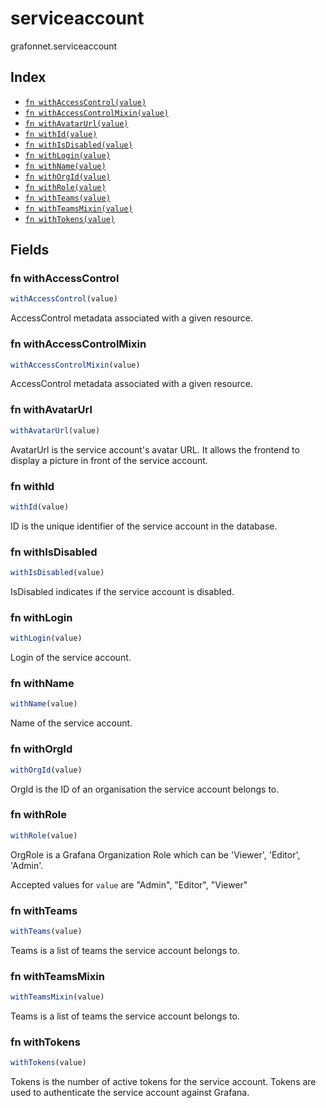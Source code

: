 # serviceaccount

grafonnet.serviceaccount

## Index

* [`fn withAccessControl(value)`](#fn-withaccesscontrol)
* [`fn withAccessControlMixin(value)`](#fn-withaccesscontrolmixin)
* [`fn withAvatarUrl(value)`](#fn-withavatarurl)
* [`fn withId(value)`](#fn-withid)
* [`fn withIsDisabled(value)`](#fn-withisdisabled)
* [`fn withLogin(value)`](#fn-withlogin)
* [`fn withName(value)`](#fn-withname)
* [`fn withOrgId(value)`](#fn-withorgid)
* [`fn withRole(value)`](#fn-withrole)
* [`fn withTeams(value)`](#fn-withteams)
* [`fn withTeamsMixin(value)`](#fn-withteamsmixin)
* [`fn withTokens(value)`](#fn-withtokens)

## Fields

### fn withAccessControl

```ts
withAccessControl(value)
```

AccessControl metadata associated with a given resource.

### fn withAccessControlMixin

```ts
withAccessControlMixin(value)
```

AccessControl metadata associated with a given resource.

### fn withAvatarUrl

```ts
withAvatarUrl(value)
```

AvatarUrl is the service account's avatar URL. It allows the frontend to display a picture in front
of the service account.

### fn withId

```ts
withId(value)
```

ID is the unique identifier of the service account in the database.

### fn withIsDisabled

```ts
withIsDisabled(value)
```

IsDisabled indicates if the service account is disabled.

### fn withLogin

```ts
withLogin(value)
```

Login of the service account.

### fn withName

```ts
withName(value)
```

Name of the service account.

### fn withOrgId

```ts
withOrgId(value)
```

OrgId is the ID of an organisation the service account belongs to.

### fn withRole

```ts
withRole(value)
```

OrgRole is a Grafana Organization Role which can be 'Viewer', 'Editor', 'Admin'.

Accepted values for `value` are "Admin", "Editor", "Viewer"

### fn withTeams

```ts
withTeams(value)
```

Teams is a list of teams the service account belongs to.

### fn withTeamsMixin

```ts
withTeamsMixin(value)
```

Teams is a list of teams the service account belongs to.

### fn withTokens

```ts
withTokens(value)
```

Tokens is the number of active tokens for the service account.
Tokens are used to authenticate the service account against Grafana.
